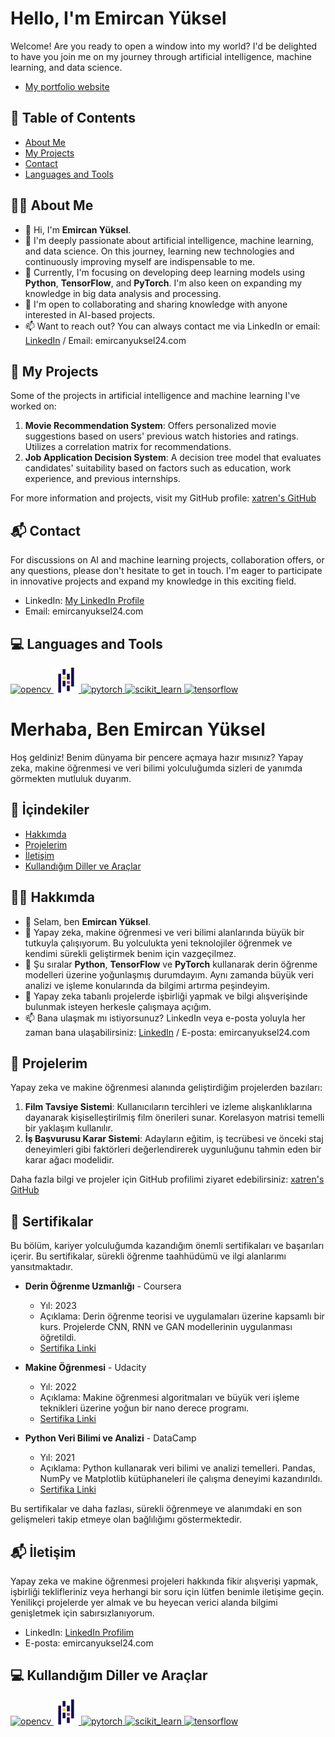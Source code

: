 # Hello, I'm Emircan Yüksel

Welcome! Are you ready to open a window into my world? I'd be delighted to have you join me on my journey through artificial intelligence, machine learning, and data science.
- [My portfolio website](https://emircanyuksel.com.tr/)

## 📘 Table of Contents

- [About Me](#about-me)
- [My Projects](#my-projects)
- [Contact](#contact)
- [Languages and Tools](#languages-and-tools)

## 🙋‍♂️ About Me

- 👋 Hi, I'm **Emircan Yüksel**.
- 👀 I'm deeply passionate about artificial intelligence, machine learning, and data science. On this journey, learning new technologies and continuously improving myself are indispensable to me.
- 🌱 Currently, I'm focusing on developing deep learning models using **Python**, **TensorFlow**, and **PyTorch**. I'm also keen on expanding my knowledge in big data analysis and processing.
- 💞️ I'm open to collaborating and sharing knowledge with anyone interested in AI-based projects.
- 📫 Want to reach out? You can always contact me via LinkedIn or email: [LinkedIn](https://www.linkedin.com/in/emircan-y%C3%BCksel-3741292b1/) / Email: emircanyuksel24.com

## 🚀 My Projects

Some of the projects in artificial intelligence and machine learning I've worked on:

1. **Movie Recommendation System**: Offers personalized movie suggestions based on users' previous watch histories and ratings. Utilizes a correlation matrix for recommendations.
2. **Job Application Decision System**: A decision tree model that evaluates candidates' suitability based on factors such as education, work experience, and previous internships.

For more information and projects, visit my GitHub profile: [xatren's GitHub](https://github.com/xatren)

## 📬 Contact

For discussions on AI and machine learning projects, collaboration offers, or any questions, please don't hesitate to get in touch. I'm eager to participate in innovative projects and expand my knowledge in this exciting field.

- LinkedIn: [My LinkedIn Profile](https://www.linkedin.com/in/emircan-y%C3%BCksel-3741292b1/)
- Email: emircanyuksel24.com

## 💻 Languages and Tools

<p align="left">
  <a href="https://opencv.org/" target="_blank" rel="noreferrer"> <img src="https://www.vectorlogo.zone/logos/opencv/opencv-icon.svg" alt="opencv" width="40" height="40"/> </a>
  <a href="https://pandas.pydata.org/" target="_blank" rel="noreferrer"> <img src="https://raw.githubusercontent.com/devicons/devicon/2ae2a900d2f041da66e950e4d48052658d850630/icons/pandas/pandas-original.svg" alt="pandas" width="40" height="40"/> </a>
  <a href="https://pytorch.org/" target="_blank" rel="noreferrer"> <img src="https://www.vectorlogo.zone/logos/pytorch/pytorch-icon.svg" alt="pytorch" width="40" height="40"/> </a>
  <a href="https://scikit-learn.org/" target="_blank" rel="noreferrer"> <img src="https://upload.wikimedia.org/wikipedia/commons/0/05/Scikit_learn_logo_small.svg" alt="scikit_learn" width="40" height="40"/> </a>
  <a href="https://www.tensorflow.org" target="_blank" rel="noreferrer"> <img src="https://www.vectorlogo.zone/logos/tensorflow/tensorflow-icon.svg" alt="tensorflow" width="40" height="40"/> </a>
</p>



# Merhaba, Ben Emircan Yüksel

Hoş geldiniz! Benim dünyama bir pencere açmaya hazır mısınız? Yapay zeka, makine öğrenmesi ve veri bilimi yolculuğumda sizleri de yanımda görmekten mutluluk duyarım.

## 📘 İçindekiler

- [Hakkımda](#hakkımda)
- [Projelerim](#projelerim)
- [İletişim](#iletişim)
- [Kullandığım Diller ve Araçlar](#kullandığım-diller-ve-araçlar)

## 🙋‍♂️ Hakkımda

- 👋 Selam, ben **Emircan Yüksel**.
- 👀 Yapay zeka, makine öğrenmesi ve veri bilimi alanlarında büyük bir tutkuyla çalışıyorum. Bu yolculukta yeni teknolojiler öğrenmek ve kendimi sürekli geliştirmek benim için vazgeçilmez.
- 🌱 Şu sıralar **Python**, **TensorFlow** ve **PyTorch** kullanarak derin öğrenme modelleri üzerine yoğunlaşmış durumdayım. Aynı zamanda büyük veri analizi ve işleme konularında da bilgimi artırma peşindeyim.
- 💞️ Yapay zeka tabanlı projelerde işbirliği yapmak ve bilgi alışverişinde bulunmak isteyen herkesle çalışmaya açığım.
- 📫 Bana ulaşmak mı istiyorsunuz? LinkedIn veya e-posta yoluyla her zaman bana ulaşabilirsiniz: [LinkedIn](https://www.linkedin.com/in/emircan-y%C3%BCksel-3741292b1/) / E-posta: emircanyuksel24.com

## 🚀 Projelerim

Yapay zeka ve makine öğrenmesi alanında geliştirdiğim projelerden bazıları:

1. **Film Tavsiye Sistemi**: Kullanıcıların tercihleri ve izleme alışkanlıklarına dayanarak kişiselleştirilmiş film önerileri sunar. Korelasyon matrisi temelli bir yaklaşım kullanılır.
2. **İş Başvurusu Karar Sistemi**: Adayların eğitim, iş tecrübesi ve önceki staj deneyimleri gibi faktörleri değerlendirerek uygunluğunu tahmin eden bir karar ağacı modelidir.

Daha fazla bilgi ve projeler için GitHub profilimi ziyaret edebilirsiniz: [xatren's GitHub](https://github.com/xatren)

## 📜 Sertifikalar

Bu bölüm, kariyer yolculuğumda kazandığım önemli sertifikaları ve başarıları içerir. Bu sertifikalar, sürekli öğrenme taahhüdümü ve ilgi alanlarımı yansıtmaktadır.

- **Derin Öğrenme Uzmanlığı** - Coursera
  - Yıl: 2023
  - Açıklama: Derin öğrenme teorisi ve uygulamaları üzerine kapsamlı bir kurs. Projelerde CNN, RNN ve GAN modellerinin uygulanması öğretildi.
  - [Sertifika Linki](#)

- **Makine Öğrenmesi** - Udacity
  - Yıl: 2022
  - Açıklama: Makine öğrenmesi algoritmaları ve büyük veri işleme teknikleri üzerine yoğun bir nano derece programı.
  - [Sertifika Linki](#)

- **Python Veri Bilimi ve Analizi** - DataCamp
  - Yıl: 2021
  - Açıklama: Python kullanarak veri bilimi ve analizi temelleri. Pandas, NumPy ve Matplotlib kütüphaneleri ile çalışma deneyimi kazandırıldı.
  - [Sertifika Linki](#)

Bu sertifikalar ve daha fazlası, sürekli öğrenmeye ve alanımdaki en son gelişmeleri takip etmeye olan bağlılığımı göstermektedir.


## 📬 İletişim

Yapay zeka ve makine öğrenmesi projeleri hakkında fikir alışverişi yapmak, işbirliği teklifleriniz veya herhangi bir soru için lütfen benimle iletişime geçin. Yenilikçi projelerde yer almak ve bu heyecan verici alanda bilgimi genişletmek için sabırsızlanıyorum.

- LinkedIn: [LinkedIn Profilim](https://www.linkedin.com/in/emircan-y%C3%BCksel-3741292b1/)
- E-posta: emircanyuksel24.com

## 💻 Kullandığım Diller ve Araçlar

<p align="left">
  <a href="https://opencv.org/" target="_blank" rel="noreferrer"> <img src="https://www.vectorlogo.zone/logos/opencv/opencv-icon.svg" alt="opencv" width="40" height="40"/> </a>
  <a href="https://pandas.pydata.org/" target="_blank" rel="noreferrer"> <img src="https://raw.githubusercontent.com/devicons/devicon/2ae2a900d2f041da66e950e4d48052658d850630/icons/pandas/pandas-original.svg" alt="pandas" width="40" height="40"/> </a>
  <a href="https://pytorch.org/" target="_blank" rel="noreferrer"> <img src="https://www.vectorlogo.zone/logos/pytorch/pytorch-icon.svg" alt="pytorch" width="40" height="40"/> </a>
  <a href="https://scikit-learn.org/" target="_blank" rel="noreferrer"> <img src="https://upload.wikimedia.org/wikipedia/commons/0/05/Scikit_learn_logo_small.svg" alt="scikit_learn" width="40" height="40"/> </a>
  <a href="https://www.tensorflow.org" target="_blank" rel="noreferrer"> <img src="https://www.vectorlogo.zone/logos/tensorflow/tensorflow-icon.svg" alt="tensorflow" width="40" height="40"/> </a>
</p>
